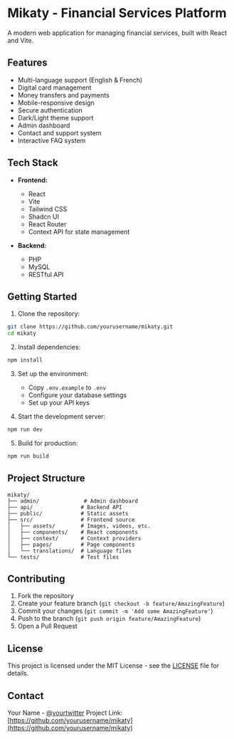 # Mikaty - Financial Services Platform

A modern web application for managing financial services, built with React and Vite.

## Features

- Multi-language support (English & French)
- Digital card management
- Money transfers and payments
- Mobile-responsive design
- Secure authentication
- Dark/Light theme support
- Admin dashboard
- Contact and support system
- Interactive FAQ system

## Tech Stack

- **Frontend:**
  - React
  - Vite
  - Tailwind CSS
  - Shadcn UI
  - React Router
  - Context API for state management

- **Backend:**
  - PHP
  - MySQL
  - RESTful API

## Getting Started

1. Clone the repository:
```bash
git clone https://github.com/yourusername/mikaty.git
cd mikaty
```

2. Install dependencies:
```bash
npm install
```

3. Set up the environment:
   - Copy `.env.example` to `.env`
   - Configure your database settings
   - Set up your API keys

4. Start the development server:
```bash
npm run dev
```

5. Build for production:
```bash
npm run build
```

## Project Structure

```
mikaty/
├── admin/              # Admin dashboard
├── api/               # Backend API
├── public/            # Static assets
├── src/               # Frontend source
│   ├── assets/        # Images, videos, etc.
│   ├── components/    # React components
│   ├── context/       # Context providers
│   ├── pages/         # Page components
│   └── translations/  # Language files
└── tests/             # Test files
```

## Contributing

1. Fork the repository
2. Create your feature branch (`git checkout -b feature/AmazingFeature`)
3. Commit your changes (`git commit -m 'Add some AmazingFeature'`)
4. Push to the branch (`git push origin feature/AmazingFeature`)
5. Open a Pull Request

## License

This project is licensed under the MIT License - see the [LICENSE](LICENSE) file for details.

## Contact

Your Name - [@yourtwitter](https://twitter.com/yourtwitter)
Project Link: [https://github.com/yourusername/mikaty](https://github.com/yourusername/mikaty) 